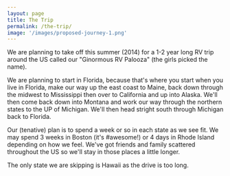 ```yaml
---
layout: page
title: The Trip
permalink: /the-trip/
image: '/images/proposed-journey-1.png'
---
```


We are planning to take off this summer (2014) for a 1-2 year long RV trip around the US called our "Ginormous RV Palooza" (the girls picked the name).

We are planning to start in Florida, because that's where you start when you live in Florida, make our way up the east coast to Maine, back down through the midwest to Mississippi then over to California and up into Alaska. We'll then come back down into Montana and work our way through the northern states to the UP of Michigan. We'll then head stright south through Michigan back to Florida.

Our (tenative) plan is to spend a week or so in each state as we see fit. We may spend 3 weeks in Boston (it's #awesome!) or 4 days in Rhode Island depending on how we feel. We've got friends and family scattered throughout the US so we'll stay in those places a little longer.

The only state we are skipping is Hawaii as the drive is too long.